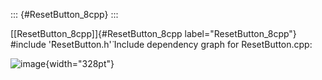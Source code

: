 ::: {#ResetButton_8cpp}
:::

[\[ResetButton\_8cpp\]]{#ResetButton_8cpp label="ResetButton_8cpp"}
\#include '̈ResetButton.h'̈ Include dependency graph for ResetButton.cpp:

![image](ResetButton_8cpp__incl){width="328pt"}
